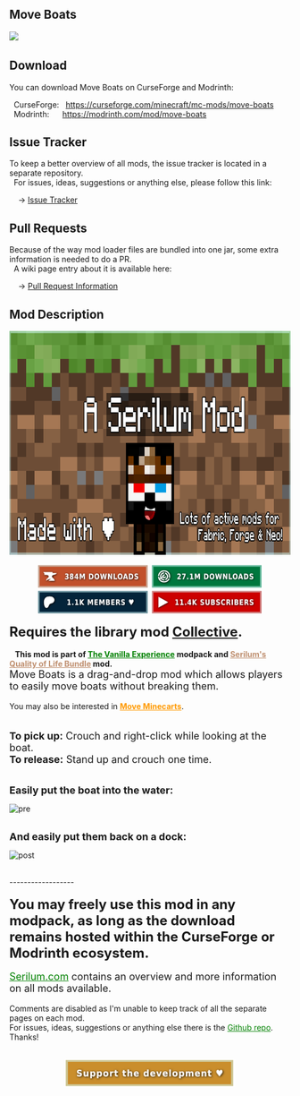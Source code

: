 <h2>Move Boats</h2>

<p><a href="https://github.com/Serilum/Move-Boats"><img src="https://serilum.com/assets/data/logo/move-boats.png"></a></p><h2>Download</h2>

<p>You can download Move Boats on CurseForge and Modrinth:</p><p>&nbsp;&nbsp;CurseForge: &nbsp;&nbsp;<a href="https://curseforge.com/minecraft/mc-mods/move-boats">https://curseforge.com/minecraft/mc-mods/move-boats</a><br>&nbsp;&nbsp;Modrinth: &nbsp;&nbsp;&nbsp;&nbsp;&nbsp;<a href="https://modrinth.com/mod/move-boats">https://modrinth.com/mod/move-boats</a></p>

<h2>Issue Tracker</h2>

<p>To keep a better overview of all mods, the issue tracker is located in a separate repository.<br>&nbsp;&nbsp;For issues, ideas, suggestions or anything else, please follow this link:</p>

<p>&nbsp;&nbsp;&nbsp;&nbsp;-> <a href="https://serilum.com/url/issue-tracker">Issue Tracker</a></p>

<h2>Pull Requests</h2>

<p>Because of the way mod loader files are bundled into one jar, some extra information is needed to do a PR.<br>&nbsp;&nbsp;A wiki page entry about it is available here:</p>

<p>&nbsp;&nbsp;&nbsp;&nbsp;-> <a href="https://serilum.com/url/pull-requests">Pull Request Information</a></p>

<h2>Mod Description</h2>

<p style="text-align:center"><a href="https://serilum.com/" target="_blank" rel="nofollow"><img src="https://github.com/Serilum/.cdn/raw/main/description/header/header.png" alt="" width="838" height="400"></a></p>
<p style="text-align:center"><a href="https://curseforge.com/members/serilum/projects" target="_blank" rel="nofollow"><img src="https://raw.githubusercontent.com/Serilum/.data-workflow/main/badges/svg/curseforge.svg" width="200"></a> <a href="https://modrinth.com/user/Serilum" target="_blank" rel="nofollow"><img src="https://raw.githubusercontent.com/Serilum/.data-workflow/main/badges/svg/modrinth.svg" width="200"></a> <a href="https://patreon.com/serilum" target="_blank" rel="nofollow"><img src="https://raw.githubusercontent.com/Serilum/.data-workflow/main/badges/svg/patreon.svg" width="200"></a> <a href="https://youtube.com/@serilum" target="_blank" rel="nofollow"><img src="https://raw.githubusercontent.com/Serilum/.data-workflow/main/badges/svg/youtube.svg" width="200"></a></p>
<p><strong><span style="font-size:24px">Requires the library mod&nbsp;<a style="font-size:24px" href="https://curseforge.com/minecraft/mc-mods/collective" target="_blank" rel="nofollow">Collective</a>.</span></strong><br><br><strong>&nbsp;&nbsp;&nbsp;This mod is part of <span style="color:#008000"><a style="color:#008000" href="https://curseforge.com/minecraft/modpacks/the-vanilla-experience" target="_blank" rel="nofollow">The Vanilla Experience</a></span> modpack and <span style="color:#bf8f6f"><a style="color:#bf8f6f" href="https://curseforge.com/minecraft/mc-mods/serilums-qol-bundle" target="_blank" rel="nofollow">Serilum's Quality of Life Bundle</a></span> mod.</strong><br><span style="font-size:18px">Move Boats is a drag-and-drop mod which allows players to easily move boats without breaking them.</span><br><br>You may also be interested in <span style="color:#f90"><strong><a style="color:#f90" href="https://curseforge.com/minecraft/mc-mods/move-minecarts" rel="nofollow">Move Minecarts</a></strong></span>.<br><br><br><span style="font-size:18px"><strong>To pick up:</strong> Crouch and right-click while looking at the boat.</span><br><span style="font-size:18px"><strong>To release:</strong> Stand up and crouch one time. </span><br><br><br><strong><span style="font-size:18px">Easily put the boat into the water:</span><br></strong></p>
<div class="spoiler">
<p><picture><img src="https://github.com/Serilum/.cdn/raw/main/projects/move-boats/a.gif" alt="pre" width="666" height="474"></picture></p>
</div>
<p>&nbsp;<strong><br></strong><strong><span style="font-size:18px">And easily put them back on a dock:</span><br></strong></p>
<div class="spoiler">
<p><picture><img src="https://github.com/Serilum/.cdn/raw/main/projects/move-boats/b.gif" alt="post" width="646" height="470"></picture></p>
</div>
<p><br>------------------<br><br><span style="font-size:24px"><strong>You may freely use this mod in any modpack, as long as the download remains hosted within the CurseForge or Modrinth ecosystem.</strong></span><br><br><span style="font-size:18px"><a style="font-size:18px;color:#008000" href="https://serilum.com/" rel="nofollow">Serilum.com</a> contains an overview and more information on all mods available.</span><br><br><span style="font-size:14px">Comments are disabled as I'm unable to keep track of all the separate pages on each mod.</span><span style="font-size:14px"><br>For issues, ideas, suggestions or anything else there is the&nbsp;<a style="font-size:14px;color:#008000" href="https://github.com/Serilum/.issue-tracker" rel="nofollow">Github repo</a>. Thanks!</span><span style="font-size:6px"><br><br></span></p>
<p style="text-align:center"><a href="https://serilum.com/donate" rel="nofollow"><img src="https://github.com/Serilum/.cdn/raw/main/description/projects/support.svg" alt="" width="306" height="50"></a></p>